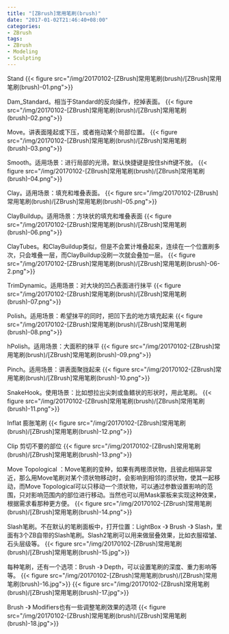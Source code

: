 ```yaml
---
title: "[ZBrush]常用笔刷(brush)"
date: "2017-01-02T21:46:40+08:00"
categories:
- ZBrush
tags:
- ZBrush
- Modeling
- Sculpting
---
```

Stand
{{< figure src="/img/20170102-[ZBrush]常用笔刷(brush)/[ZBrush]常用笔刷(brush)-01.png">}}

Dam_Standard。相当于Standard的反向操作，挖掉表面。
{{< figure src="/img/20170102-[ZBrush]常用笔刷(brush)/[ZBrush]常用笔刷(brush)-02.png">}}

Move。讲表面隆起或下压，或者拖动某个局部位置。
{{< figure src="/img/20170102-[ZBrush]常用笔刷(brush)/[ZBrush]常用笔刷(brush)-03.png">}}

Smooth。适用场景：进行局部的光滑。默认快捷键是按住shift键不放。
{{< figure src="/img/20170102-[ZBrush]常用笔刷(brush)/[ZBrush]常用笔刷(brush)-04.png">}}

Clay。适用场景：填充和堆叠表面。
{{< figure src="/img/20170102-[ZBrush]常用笔刷(brush)/[ZBrush]常用笔刷(brush)-05.png">}}

ClayBuildup。适用场景：方块状的填充和堆叠表面
{{< figure src="/img/20170102-[ZBrush]常用笔刷(brush)/[ZBrush]常用笔刷(brush)-06.png">}}

ClayTubes。和ClayBuildup类似，但是不会累计堆叠起来，连续在一个位置刷多次，只会堆叠一层，而ClayBuildup没刷一次就会叠加一层。
{{< figure src="/img/20170102-[ZBrush]常用笔刷(brush)/[ZBrush]常用笔刷(brush)-06-2.png">}}

TrimDynamic。适用场景：对大块的凹凸表面进行抹平
{{< figure src="/img/20170102-[ZBrush]常用笔刷(brush)/[ZBrush]常用笔刷(brush)-07.png">}}

Polish。适用场景：希望抹平的同时，把凹下去的地方填充起来
{{< figure src="/img/20170102-[ZBrush]常用笔刷(brush)/[ZBrush]常用笔刷(brush)-08.png">}}

hPolish。适用场景：大面积的抹平
{{< figure src="/img/20170102-[ZBrush]常用笔刷(brush)/[ZBrush]常用笔刷(brush)-09.png">}}

Pinch。适用场景：讲表面聚拢起来
{{< figure src="/img/20170102-[ZBrush]常用笔刷(brush)/[ZBrush]常用笔刷(brush)-10.png">}}

SnakeHook。使用场景：比如想拉出尖刺或鱼鳍状的形状时，用此笔刷。
{{< figure src="/img/20170102-[ZBrush]常用笔刷(brush)/[ZBrush]常用笔刷(brush)-11.png">}}

Inflat 膨胀笔刷
{{< figure src="/img/20170102-[ZBrush]常用笔刷(brush)/[ZBrush]常用笔刷(brush)-12.png">}}

Clip 剪切不要的部位
{{< figure src="/img/20170102-[ZBrush]常用笔刷(brush)/[ZBrush]常用笔刷(brush)-13.png">}}

Move Topological ：Move笔刷的变种，如果有两根须状物，且彼此相隔非常近，那么用Move笔刷对某个须状物移动时，会影响到相邻的须状物，使其一起移动，而Move Topological可以只移动一个须状物，可以通过参数设置影响的范围，只对影响范围内的部位进行移动。当然也可以用Mask蒙板来实现这种效果，根据需求看那种更方便。
{{< figure src="/img/20170102-[ZBrush]常用笔刷(brush)/[ZBrush]常用笔刷(brush)-14.png">}}

Slash笔刷。不在默认的笔刷面板中，打开位置：LightBox -》 Brush -》 Slash，里面有3个ZB自带的Slash笔刷。Slash2笔刷可以用来做层叠效果，比如衣服褶皱、石头层级等。
{{< figure src="/img/20170102-[ZBrush]常用笔刷(brush)/[ZBrush]常用笔刷(brush)-15.jpg">}}

每种笔刷，还有一个选项：Brush -》 Depth，可以设置笔刷的深度、重力影响等等。
{{< figure src="/img/20170102-[ZBrush]常用笔刷(brush)/[ZBrush]常用笔刷(brush)-16.jpg">}}
{{< figure src="/img/20170102-[ZBrush]常用笔刷(brush)/[ZBrush]常用笔刷(brush)-17.jpg">}}

Brush -》 Modifiers也有一些调整笔刷效果的选项
{{< figure src="/img/20170102-[ZBrush]常用笔刷(brush)/[ZBrush]常用笔刷(brush)-18.jpg">}}
